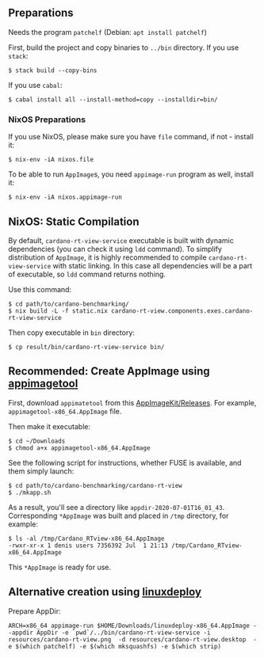 ## Preparations

Needs the program `patchelf` (Debian: `apt install patchelf`)

First, build the project and copy binaries to `../bin` directory. If you use `stack`:

```
$ stack build --copy-bins
```

If you use `cabal`:

```
$ cabal install all --install-method=copy --installdir=bin/
```

### NixOS Preparations

If you use NixOS, please make sure you have `file` command, if not - install it:

```
$ nix-env -iA nixos.file
```

To be able to run `AppImage`s, you need `appimage-run` program as well, install it:

```
$ nix-env -iA nixos.appimage-run
```

## NixOS: Static Compilation

By default, `cardano-rt-view-service` executable is built with dynamic dependencies
(you can check it using `ldd` command). To simplify distribution of `AppImage`, it is
highly recommended to compile `cardano-rt-view-service` with static linking. In this case
all dependencies will be a part of executable, so `ldd` command returns nothing.

Use this command:

```
$ cd path/to/cardano-benchmarking/
$ nix build -L -f static.nix cardano-rt-view.components.exes.cardano-rt-view-service
```

Then copy executable in `bin` directory:

```
$ cp result/bin/cardano-rt-view-service bin/
```

## Recommended: Create AppImage using [appimagetool](https://github.com/AppImage/AppImageKit)

First, download `appimatetool` from this [AppImageKit/Releases](https://github.com/AppImage/AppImageKit/releases).
For example, `appimagetool-x86_64.AppImage` file.

Then make it executable:

```
$ cd ~/Downloads
$ chmod a+x appimagetool-x86_64.AppImage
```

See the following script for instructions, whether FUSE is available, and them simply launch:

```
$ cd path/to/cardano-benchmarking/cardano-rt-view
$ ./mkapp.sh
```

As a result, you'll see a directory like `appdir-2020-07-01T16_01_43`. Corresponding `*AppImage` was built and placed
in `/tmp` directory, for example:

```
$ ls -al /tmp/Cardano_RTview-x86_64.AppImage
-rwxr-xr-x 1 denis users 7356392 Jul  1 21:13 /tmp/Cardano_RTview-x86_64.AppImage
```

This `*AppImage` is ready for use.

## Alternative creation using [linuxdeploy](https://github.com/linuxdeploy/linuxdeploy)

Prepare AppDir:

```
ARCH=x86_64 appimage-run $HOME/Downloads/linuxdeploy-x86_64.AppImage --appdir AppDir -e `pwd`/../bin/cardano-rt-view-service -i resources/cardano-rt-view.png  -d resources/cardano-rt-view.desktop  -e $(which patchelf) -e $(which mksquashfs) -e $(which strip)
```

